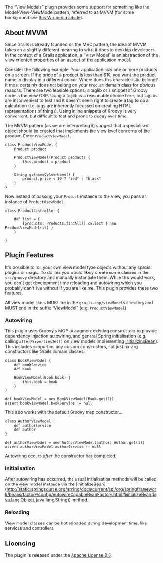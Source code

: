 The “View Models” plugin provides some support for something like the Model-View-ViewModel pattern, referred to as MVVM (for some background see [this Wikipedia article](http://en.wikipedia.org/wiki/Model_View_ViewModel)).

## About MVVM

Since Grails is already founded on the MVC pattern, the idea of MVVM takes on a slightly different meaning to what it does to desktop developers. In the context of a Grails application, a “View Model” is an abstraction of the view oriented properties of an aspect of the application model.

Consider the following example. Your application lists one or more products on a screen. If the price of a product is less than $10, you want the product name to display in a different colour. Where does this characteristic belong? It most certainly does not belong on your `Product` domain class for obvious reasons. There are two feasible options; a taglib or a snippet of Groovy code in the view GSP. Using a taglib is a reasonable choice here, but taglibs are inconvenient to test and it doesn't seem right to create a tag to do a calculation (i.e. tags are inherently focussed on creating HTML representations of things). Using inline snippets of Groovy is very convenient, but difficult to test and prone to decay over time.

The MVVM pattern (as we are interpreting it) suggest that a specialised object should be created that implements the view level concerns of the product. Enter `ProductViewModel`.

    class ProductViewModel {
        Product product
        
        ProductViewModel(Product product) {
            this.product = product
        }
        
        String getNameColourName() {
            product.price < 10 ? "red" : "black"
        }
    }

Now instead of passing your `Product` instance to the view, you pass an instance of `ProductViewModel`.

    class ProductController {
        
        def list = {
            [products: Products.findAll().collect { new ProductViewModel(it) }]
        }
        
    }

## Plugin Features

It's possible to roll your own view model type objects without any special plugins or magic. To do this you would likely create some classes in the `src/groovy` directory and manually instantiate them. While this would work, you don't get development time reloading and autowiring which you probably can't live without if you are like me. This plugin provides these two features.

All view model class MUST be in the `grails-app/viewModels` directory and MUST end in the suffix “ViewModel” (e.g. `ProductViewModel`).

### Autowiring

This plugin uses Groovy's MOP to augment existing constructors to provide dependency injection autowiring, and general Spring initialisation (e.g. calling `afterPropertiesSet()` on view models implementing [InitializingBean](http://static.springsource.org/spring/docs/2.5.x/api/org/springframework/beans/factory/InitializingBean.html)). This includes supporting any custom constructors, not just no-arg constructors like Grails domain classes.

    class BookViewModel {
        def bookService
        def book
        
        BookViewModel(Book book) {
            this.book = book
        }
    }
    
    def bookViewModel = new BookViewModel(Book.get(1))
    assert bookViewModel.bookService != null

This also works with the default Groovy map constructor…

    class AuthorViewModel {
        def authorService
        def author
    }
    
    def authorViewModel = new AuthorViewModel(author: Author.get(1))
    assert authorViewModel.authorService != null

Autowiring occurs *after* the constructor has completed.

### Initialisation

After autowiring has occurred, the usual initialisation methods will be called on the view model instance via the [initializeBean](http://static.springsource.org/spring/docs/current/api/org/springframework/beans/factory/config/AutowireCapableBeanFactory.html#initializeBean(java.lang.Object, java.lang.String)) method.

### Reloading

View model classes can be hot reloaded during development time, like services and controllers.

## Licensing

The plugin is released under the [Apache License 2.0](http://www.apache.org/licenses/LICENSE-2.0.html "Apache License, Version 2.0 - The Apache Software Foundation").
    